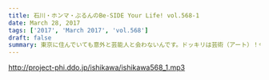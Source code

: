 ```yaml
---
title: 石川・ホンマ・ぶるんのBe-SIDE Your Life! vol.568-1
date: March 28, 2017
tags: ['2017', 'March 2017', 'vol.568']
draft: false
summary: 東京に住んでいても意外と芸能人と会わないんです。ドッキリは芸術（アート）！今回はぶるんさんお休みです。SAITO
---
```


http://project-phi.ddo.jp/ishikawa/ishikawa568_1.mp3